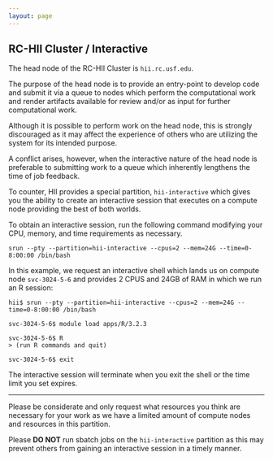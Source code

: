 ```yaml
---
layout: page
---
```


## RC-HII Cluster / Interactive

The head node of the RC-HII Cluster is `hii.rc.usf.edu`.

The purpose of the head node is to provide an entry-point to develop code and submit it
via a queue to nodes which perform the computational work and render artifacts available for review
and/or as input for further computational work.

Although it is possible to perform work on the head node, this is strongly discouraged
as it may affect the experience of others who are utilizing the system for its intended purpose.

A conflict arises, however, when the interactive nature of the head node is preferable to submitting work to a queue
which inherently lengthens the time of job feedback.

To counter, HII provides a special partition, `hii-interactive` which gives you the ability to create an interactive session that
executes on a compute node providing the best of both worlds.

To obtain an interactive session, run the following command modifying your CPU, memory, and time requirements as necessary.

```
srun --pty --partition=hii-interactive --cpus=2 --mem=24G --time=0-8:00:00 /bin/bash
```

In this example, we request an interactive shell which lands us on compute node `svc-3024-5-6` and
provides 2 CPUS and 24GB of RAM in which we run an R session:

```
hii$ srun --pty --partition=hii-interactive --cpus=2 --mem=24G --time=0-8:00:00 /bin/bash

svc-3024-5-6$ module load apps/R/3.2.3

svc-3024-5-6$ R
> (run R commands and quit)

svc-3024-5-6$ exit
```

The interactive session will terminate when you exit the shell or the time limit you set expires.

---

Please be considerate and only request what resources you think are necessary for your work
as we have a limited amount of compute nodes and resources in this partition.

Please **DO NOT** run sbatch jobs on the `hii-interactive` partition as this may prevent others from gaining an
interactive session in a timely manner.

